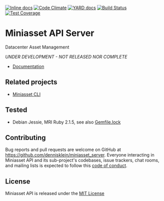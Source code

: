 [![Inline docs](https://inch-ci.org/github/dennisklein/miniasset_server.svg?branch=master&style=flat)](http://inch-ci.org/github/dennisklein/miniasset_server)
[![Code Climate](https://codeclimate.com/github/dennisklein/miniasset_server/badges/gpa.svg)](https://codeclimate.com/github/dennisklein/miniasset_server)
[![YARD docs](http://img.shields.io/badge/yard-docs-blue.svg)](http://www.rubydoc.info/github/dennisklein/miniasset_server/master)
[![Build Status](https://travis-ci.org/dennisklein/miniasset_server.svg?branch=master)](https://travis-ci.org/dennisklein/miniasset_server)
[![Test Coverage](https://codeclimate.com/github/dennisklein/miniasset_server/badges/coverage.svg)](https://codeclimate.com/github/dennisklein/miniasset_server/coverage)

# Miniasset API Server

Datacenter Asset Management

*UNDER DEVELOPMENT - NOT RELEASED NOR COMPLETE*

* [Documentation](http://www.rubydoc.info/github/dennisklein/miniasset_server/master/file/docs/Main.md)

## Related projects

* [Miniasset CLI](https://github.com/dennisklein/miniasset)

## Tested

* Debian Jessie, MRI Ruby 2.1.5, see also [Gemfile.lock](Gemfile.lock)

## Contributing

Bug reports and pull requests are welcome on GitHub at https://github.com/dennisklein/miniasset_server. Everyone interacting in Miniasset API and its sub-project's codebases, issue trackers, chat rooms, and mailing lists is expected to follow this [code of conduct](CODE_OF_CONDUCT.md).

## License

Miniasset API is released under the [MIT License](LICENSE)


